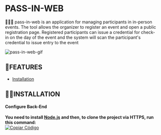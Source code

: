 # PASS-IN-WEB
🧑‍🚀🚀 pass-in-web is an application for managing participants in in-person events. The tool allows the organizer to register an event and open a public registration page. Registered participants can issue a credential for check-in on the day of the event and the system will scan the participant's credential to issue entry to the event


![pass-in-web-gif](https://github.com/devnestali/pass-in-web/assets/115426738/26743378-e43a-4f97-a9fa-006919836ca0)

## 📌**FEATURES**

  * [Installation](#installation)


## 👷‍♂️**INSTALLATION** <a name="installation"></a>

#### Configure Back-End
**You need to install <a href="https://nodejs.org/en/download/">Node.js</a> and then, to clone the project via HTTPS, run this command:** 
</br>
[![Copiar Código](https://img.shields.io/badge/Copiar-Código-green?logo=git&style=flat-square)](javascript:void(0);)
